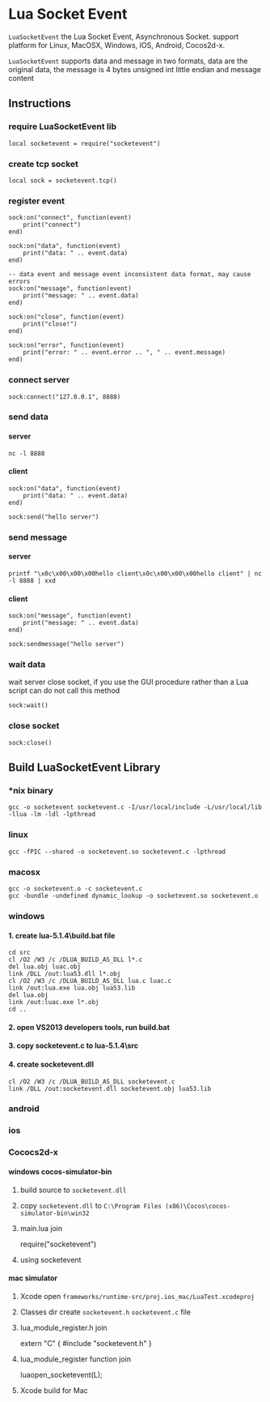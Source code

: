 # Lua Socket Event

`LuaSocketEvent` the Lua Socket Event, Asynchronous Socket. support platform for Linux, MacOSX, Windows, IOS, Android, Cocos2d-x.

`LuaSocketEvent` supports data and message in two formats, data are the original data, the message is 4 bytes unsigned int little endian and message content

## Instructions

### require LuaSocketEvent lib

	local socketevent = require("socketevent")

### create tcp socket

	local sock = socketevent.tcp()

### register event

	sock:on("connect", function(event)
		print("connect")
	end)

	sock:on("data", function(event)
		print("data: " .. event.data)
	end)

	-- data event and message event inconsistent data format, may cause errors
	sock:on("message", function(event)
		print("message: " .. event.data)
	end)

	sock:on("close", function(event)
		print("close!")
	end)

	sock:on("error", function(event)
		print("error: " .. event.error .. ", " .. event.message)
	end)

### connect server

	sock:connect("127.0.0.1", 8888)

### send data

#### server

	nc -l 8888

#### client

	sock:on("data", function(event)
		print("data: " .. event.data)
	end)

	sock:send("hello server")

### send message

#### server

	printf "\x0c\x00\x00\x00hello client\x0c\x00\x00\x00hello client" | nc -l 8888 | xxd

#### client

	sock:on("message", function(event)
		print("message: " .. event.data)
	end)

	sock:sendmessage("hello server")

### wait data

wait server close socket, if you use the GUI procedure rather than a Lua script can do not call this method

	sock:wait()

### close socket

	sock:close()

## Build LuaSocketEvent Library

### *nix binary

	gcc -o socketevent socketevent.c -I/usr/local/include -L/usr/local/lib -llua -lm -ldl -lpthread

### linux

	gcc -fPIC --shared -o socketevent.so socketevent.c -lpthread

### macosx

	gcc -o socketevent.o -c socketevent.c
	gcc -bundle -undefined dynamic_lookup -o socketevent.so socketevent.o

### windows

#### 1. create lua-5.1.4\build.bat file

	cd src
	cl /O2 /W3 /c /DLUA_BUILD_AS_DLL l*.c
	del lua.obj luac.obj
	link /DLL /out:lua53.dll l*.obj
	cl /O2 /W3 /c /DLUA_BUILD_AS_DLL lua.c luac.c
	link /out:lua.exe lua.obj lua53.lib
	del lua.obj
	link /out:luac.exe l*.obj
	cd ..

#### 2. open VS2013 developers tools, run build.bat

#### 3. copy socketevent.c to lua-5.1.4\src

#### 4. create socketevent.dll

	cl /O2 /W3 /c /DLUA_BUILD_AS_DLL socketevent.c
	link /DLL /out:socketevent.dll socketevent.obj lua53.lib

### android

### ios

### Cococs2d-x

#### windows cocos-simulator-bin

1. build source to `socketevent.dll`

2. copy `socketevent.dll` to `C:\Program Files (x86)\Cocos\cocos-simulator-bin\win32`

3. main.lua join

	require("socketevent")

4. using socketevent

#### mac simulator

1. Xcode open `frameworks/runtime-src/proj.ios_mac/LuaTest.xcodeproj`

2. Classes dir create `socketevent.h` `socketevent.c` file

3. lua_module_register.h join

	extern "C" {
	\#include "socketevent.h"
	}

4. lua_module_register function join

	luaopen_socketevent(L);

5. Xcode build for Mac 